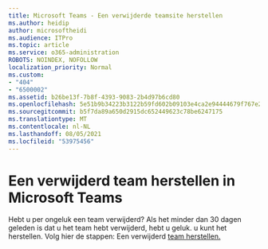 ```yaml
---
title: Microsoft Teams - Een verwijderde teamsite herstellen
ms.author: heidip
author: microsoftheidi
ms.audience: ITPro
ms.topic: article
ms.service: o365-administration
ROBOTS: NOINDEX, NOFOLLOW
localization_priority: Normal
ms.custom:
- "404"
- "6500002"
ms.assetid: b26be13f-7b8f-4393-9083-2b4d97b6cd80
ms.openlocfilehash: 5e51b9b34223b3122b59fd602b09103e4ca2e94444679f767e2a7005a9928694
ms.sourcegitcommit: b5f7da89a650d2915dc652449623c78be6247175
ms.translationtype: MT
ms.contentlocale: nl-NL
ms.lasthandoff: 08/05/2021
ms.locfileid: "53975456"
---
```

# <a name="restoring-a-deleted-team-in-microsoft-teams"></a>Een verwijderd team herstellen in Microsoft Teams

Hebt u per ongeluk een team verwijderd? Als het minder dan 30 dagen geleden is dat u het team hebt verwijderd, hebt u geluk. u kunt het herstellen. Volg hier de stappen: Een verwijderd [team herstellen.](https://docs.microsoft.com/microsoftteams/archive-or-delete-a-team#restore-a-deleted-team)

